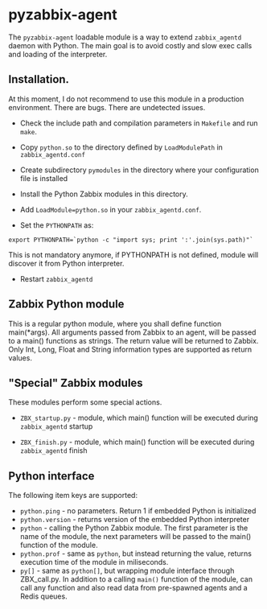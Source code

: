 pyzabbix-agent
==============

The `pyzabbix-agent` loadable module is a way to extend `zabbix_agentd` daemon
with Python. The main goal is to avoid costly and slow exec calls and
loading of the interpreter.

## Installation.

At this moment, I do not recommend to use this module in a production
environment. There are bugs. There are undetected issues.

* Check the include path and compilation parameters in `Makefile`
and run `make`.

* Copy `python.so` to the directory defined by `LoadModulePath` in
`zabbix_agentd.conf`

* Create subdirectory `pymodules` in the directory where your
configuration file is installed

* Install the Python Zabbix modules in this directory.

* Add `LoadModule=python.so` in your `zabbix_agentd.conf`.


* Set the `PYTHONPATH` as:

```
export PYTHONPATH=`python -c "import sys; print ':'.join(sys.path)"`
```

This is not mandatory anymore, if PYTHONPATH is not defined, module
will discover it from Python interpreter.

* Restart `zabbix_agentd`


## Zabbix Python module

This is a regular python module, where you shall define function
main(*args). All arguments passed from Zabbix to an agent, will be
passed to a main() functions as strings. The return value will be returned
to Zabbix. Only Int, Long, Float and String information types are supported as return values.

## "Special" Zabbix modules

These modules perform some special actions.

* `ZBX_startup.py` - module, which main() function will be executed during
`zabbix_agentd` startup

* `ZBX_finish.py` - module, which main() function will be executed during
`zabbix_agentd` finish

## Python interface

The following item keys are supported:

* `python.ping` - no parameters. Return 1 if embedded Python is initialized
* `python.version` - returns version of the embedded Python interpreter
* `python` - calling the Python Zabbix module. The first parameter is the
name of the module, the next parameters will be passed to the main()
function of the module.
* `python.prof` - same as `python`, but instead returning the value, returns
execution time of the module in miliseconds.
* `py[]` - same as `python[]`, but wrapping module interface through ZBX_call.py. 
In addition to a calling `main()` function of the module, can call any
function and also read data from pre-spawned agents and a Redis queues.

